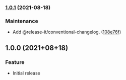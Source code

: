 ### [1.0.1](https://github.com/collective/volto-authomatic/compare/1.0.0...1.0.1) (2021-08-18)


### Maintenance

* Add @release-it/conventional-changelog. ([108e76f](https://github.com/collective/volto-authomatic/commit/108e76fc54619854693d435f36ede484d253d58d))

## 1.0.0 (2021+08+18)

### Feature

- Initial release
